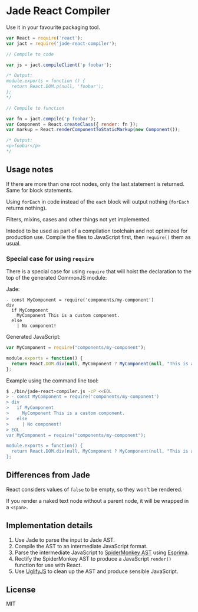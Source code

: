 # Jade React Compiler

Use it in your favourite packaging tool.

```js
var React = require('react');
var jact = require('jade-react-compiler');

// Compile to code

var js = jact.compileClient('p foobar');

/* Output:
module.exports = function () {
  return React.DOM.p(null, 'foobar');
};
*/

// Compile to function

var fn = jact.compile('p foobar');
var Component = React.createClass({ render: fn });
var markup = React.renderComponentToStaticMarkup(new Component());

/* Output:
<p>foobar</p>
*/
```


## Usage notes

If there are more than one root nodes, only the last statement is
returned. Same for block statements.

Using `forEach` in code instead of the `each` block will output
nothing (`forEach` returns nothing).

Filters, mixins, cases and other things not yet implemented.

Inteded to be used as part of a compilation toolchain and not
optimized for production use. Compile the files to JavaScript first,
then `require()` them as usual.


### Special case for using `require`

There is a special case for using `require` that will hoist the
declaration to the top of the generated CommonJS module:

Jade:
```jade
- const MyComponent = require('components/my-component')
div
  if MyComponent
    MyComponent This is a custom component.
  else
    | No component!
```

Generated JavaScript:
```js
var MyComponent = require("components/my-component");

module.exports = function() {
  return React.DOM.div(null, MyComponent ? MyComponent(null, "This is a custom component.") : "No component!");
};
```

Example using the command line tool:

```bash
$ ./bin/jade-react-compiler.js -cP <<EOL
> - const MyComponent = require('components/my-component')
> div
>   if MyComponent
>     MyComponent This is a custom component.
>   else
>     | No component!
> EOL
var MyComponent = require("components/my-component");

module.exports = function() {
  return React.DOM.div(null, MyComponent ? MyComponent(null, "This is a custom component.") : "No component!");
};
```


## Differences from Jade

React considers values of `false` to be empty, so they won't be rendered.

If you render a naked text node without a parent node, it will be wrapped in
a `<span>`.


## Implementation details

1.  Use Jade to parse the input to Jade AST.
2.  Compile the AST to an intermediate JavaScript format.
3.  Parse the intermediate JavaScript to
    [SpiderMonkey AST][spidermonkey_ast] using [Esprima][esprima].
4.  Rectify the SpiderMonkey AST to produce a JavaScript `render()`
    function for use with React.
5.  Use [UglifyJS][uglifyjs] to clean up the AST and produce sensible
    JavaScript.


## License

MIT

[esprima]: http://esprima.org
[spidermonkey_ast]: https://developer.mozilla.org/en-US/docs/Mozilla/Projects/SpiderMonkey/Parser_API
[uglifyjs]: http://lisperator.net/uglifyjs
